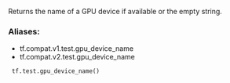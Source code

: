 Returns the name of a GPU device if available or the empty string.
### Aliases:
- tf.compat.v1.test.gpu_device_name
- tf.compat.v2.test.gpu_device_name

```
 tf.test.gpu_device_name()
```
